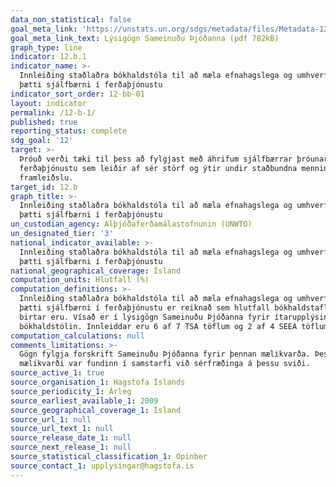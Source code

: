 ```yaml
---
data_non_statistical: false
goal_meta_link: 'https://unstats.un.org/sdgs/metadata/files/Metadata-12-0b-01.pdf'
goal_meta_link_text: Lýsigögn Sameinuðu Þjóðanna (pdf 782kB)
graph_type: line
indicator: 12.b.1
indicator_name: >-
  Innleiðing staðlaðra bókhaldstóla til að mæla efnahagslega og umhverfislega
  þætti sjálfbærni í ferðaþjónustu
indicator_sort_order: 12-bb-01
layout: indicator
permalink: /12-b-1/
published: true
reporting_status: complete
sdg_goal: '12'
target: >-
  Þróuð verði tæki til þess að fylgjast með áhrifum sjálfbærrar þróunar á
  ferðaþjónustu sem leiðir af sér störf og ýtir undir staðbundna menningu og
  framleiðslu.
target_id: 12.b
graph_title: >-
  Innleiðing staðlaðra bókhaldstóla til að mæla efnahagslega og umhverfislega
  þætti sjálfbærni í ferðaþjónustu
un_custodian_agency: Alþjóðaferðamálastofnunin (UNWTO)
un_designated_tier: '3'
national_indicator_available: >-
  Innleiðing staðlaðra bókhaldstóla til að mæla efnahagslega og umhverfislega
  þætti sjálfbærni í ferðaþjónustu
national_geographical_coverage: Ísland
computation_units: Hlutfall (%)
computation_definitions: >-
  Innleiðing staðlaðra bókhaldstóla til að mæla efnahagslega og umhverfislega
  þætti sjálfbærni í ferðaþjónustu er reiknað sem hlutfall bókhaldstafla sem
  birtar eru. Vísað er í lýsigögn Sameinuðu Þjóðanna fyrir ítarupplýsingar um
  bókhaldstólin. Innleiddar eru 6 af 7 TSA töflum og 2 af 4 SEEA töflum.
computation_calculations: null
comments_limitations: >-
  Gögn fylgja forskrift Sameinuðu Þjóðanna fyrir þennan mælikvarða. Þessi
  mælikvarði var fundinn í samstarfi við sérfræðinga á þessu sviði.
source_active_1: true
source_organisation_1: Hagstofa Íslands
source_periodicity_1: Árleg
source_earliest_available_1: 2009
source_geographical_coverage_1: Ísland
source_url_1: null
source_url_text_1: null
source_release_date_1: null
source_next_release_1: null
source_statistical_classification_1: Opinber
source_contact_1: upplysingar@hagstofa.is
---
```

